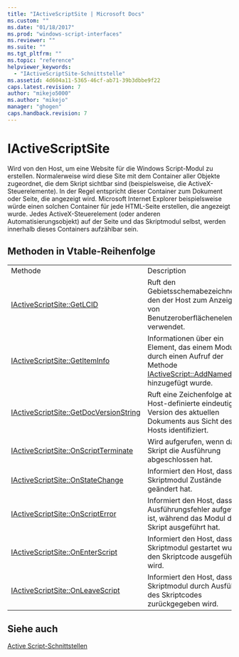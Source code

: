 ```yaml
---
title: "IActiveScriptSite | Microsoft Docs"
ms.custom: ""
ms.date: "01/18/2017"
ms.prod: "windows-script-interfaces"
ms.reviewer: ""
ms.suite: ""
ms.tgt_pltfrm: ""
ms.topic: "reference"
helpviewer_keywords: 
  - "IActiveScriptSite-Schnittstelle"
ms.assetid: 4d604a11-5365-46cf-ab71-39b3dbbe9f22
caps.latest.revision: 7
author: "mikejo5000"
ms.author: "mikejo"
manager: "ghogen"
caps.handback.revision: 7
---
```

# IActiveScriptSite
Wird von den Host, um eine Website für die Windows Script\-Modul zu erstellen.  Normalerweise wird diese Site mit dem Container aller Objekte zugeordnet, die dem Skript sichtbar sind \(beispielsweise, die ActiveX\-Steuerelemente\).  In der Regel entspricht dieser Container zum Dokument oder Seite, die angezeigt wird.  Microsoft Internet Explorer beispielsweise würde einen solchen Container für jede HTML\-Seite erstellen, die angezeigt wurde.  Jedes ActiveX\-Steuerelement \(oder anderen Automatisierungsobjekt\) auf der Seite und das Skriptmodul selbst, werden innerhalb dieses Containers aufzählbar sein.  
  
## Methoden in Vtable\-Reihenfolge  
  
|||  
|-|-|  
|Methode|Description|  
|[IActiveScriptSite::GetLCID](../../winscript/reference/iactivescriptsite-getlcid.md)|Ruft den Gebietsschemabezeichner ab, den der Host zum Anzeigen von Benutzeroberflächenelementen verwendet.|  
|[IActiveScriptSite::GetItemInfo](../../winscript/reference/iactivescriptsite-getiteminfo.md)|Informationen über ein Element, das einem Modul durch einen Aufruf der Methode [IActiveScript::AddNamedItem](../../winscript/reference/iactivescript-addnameditem.md) hinzugefügt wurde.|  
|[IActiveScriptSite::GetDocVersionString](../../winscript/reference/iactivescriptsite-getdocversionstring.md)|Ruft eine Zeichenfolge ab, die Host\-definierte eindeutig die Version des aktuellen Dokuments aus Sicht des Hosts identifiziert.|  
|[IActiveScriptSite::OnScriptTerminate](../../winscript/reference/iactivescriptsite-onscriptterminate.md)|Wird aufgerufen, wenn das Skript die Ausführung abgeschlossen hat.|  
|[IActiveScriptSite::OnStateChange](../../winscript/reference/iactivescriptsite-onstatechange.md)|Informiert den Host, dass das Skriptmodul Zustände geändert hat.|  
|[IActiveScriptSite::OnScriptError](../../winscript/reference/iactivescriptsite-onscripterror.md)|Informiert den Host, dass ein Ausführungsfehler aufgetreten ist, während das Modul das Skript ausgeführt hat.|  
|[IActiveScriptSite::OnEnterScript](../../winscript/reference/iactivescriptsite-onenterscript.md)|Informiert den Host, dass das Skriptmodul gestartet wurde, den Skriptcode ausgeführt wird.|  
|[IActiveScriptSite::OnLeaveScript](../../winscript/reference/iactivescriptsite-onleavescript.md)|Informiert den Host, dass das Skriptmodul durch Ausführung des Skriptcodes zurückgegeben wird.|  
  
## Siehe auch  
 [Active Script\-Schnittstellen](../../winscript/reference/active-script-interfaces.md)